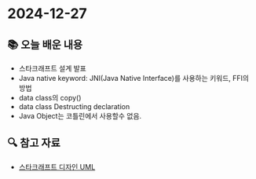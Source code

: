 # 2024-12-27

## 📚 오늘 배운 내용

- 스타크래프트 설계 발표
- Java native keyword: JNI(Java Native Interface)를 사용하는 키워드, FFI의 방법
- data class의 copy()
- data class Destructing declaration
- Java Object는 코틀린에서 사용할수 없음.

## 🔍 참고 자료

- [스타크래프트 디자인 UML](./src/main/kotlin/day8/StarCraft%20Design.puml)
